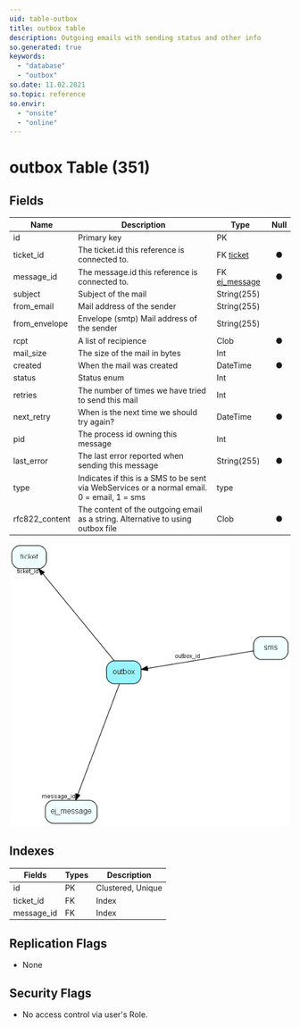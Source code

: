 ```yaml
---
uid: table-outbox
title: outbox table
description: Outgoing emails with sending status and other info
so.generated: true
keywords:
  - "database"
  - "outbox"
so.date: 11.02.2021
so.topic: reference
so.envir:
  - "onsite"
  - "online"
---
```


# outbox Table (351)

## Fields

| Name | Description | Type | Null |
|------|-------------|------|:----:|
|id|Primary key|PK| |
|ticket\_id|The ticket.id this reference is connected to.|FK [ticket](ticket.md)|&#x25CF;|
|message\_id|The message.id this reference is connected to.|FK [ej_message](ej-message.md)|&#x25CF;|
|subject|Subject of the mail|String(255)| |
|from\_email|Mail address of the sender|String(255)| |
|from\_envelope|Envelope (smtp) Mail address of the sender|String(255)| |
|rcpt|A list of recipience|Clob|&#x25CF;|
|mail\_size|The size of the mail in bytes|Int| |
|created|When the mail was created|DateTime|&#x25CF;|
|status|Status enum|Int| |
|retries|The number of times we have tried to send this mail|Int| |
|next\_retry|When is the next time we should try again?|DateTime|&#x25CF;|
|pid|The process id owning this message|Int| |
|last\_error|The last error reported when sending this message|String(255)|&#x25CF;|
|type|Indicates if this is a SMS to be sent via WebServices or a normal email. 0 = email, 1 = sms|type| |
|rfc822\_content|The content of the outgoing email as a string. Alternative to using outbox file|Clob|&#x25CF;|


![outbox table relationship diagram](./media/outbox.png)

## Indexes

| Fields | Types | Description |
|--------|-------|-------------|
|id |PK |Clustered, Unique |
|ticket\_id |FK |Index |
|message\_id |FK |Index |

## Replication Flags

* None

## Security Flags

* No access control via user's Role.

